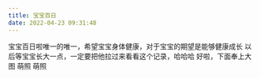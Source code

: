 ```yaml
---
title: 宝宝百日
date: 2022-04-23 09:31:48
---
```


宝宝百日啦唯一的唯一，希望宝宝身体健康，对于宝宝的期望是能够健康成长 以后等宝宝长大一点，一定要把他拉过来看看这个记录，哈哈哈 好啦，下面奉上大图 萌照  萌照
